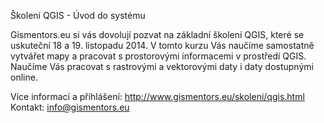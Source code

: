 Školení QGIS - Úvod do systému

Gismentors.eu si vás dovolují pozvat na základní školení QGIS, které se
uskuteční 18 a 19. listopadu 2014.  V tomto kurzu Vás naučíme samostatně
vytvářet mapy a pracovat s prostorovými informacemi v prostředí QGIS. Naučíme
Vás pracovat s rastrovými a vektorovými daty i daty dostupnými online.

Více informací a přihlášení: http://www.gismentors.eu/skoleni/qgis.html
Kontakt: info@gismentors.eu
